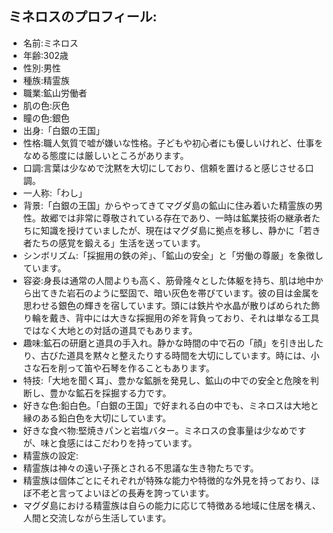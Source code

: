 ## ミネロスのプロフィール:

* 名前:ミネロス
* 年齢:302歳
* 性別:男性
* 種族:精霊族
* 職業:鉱山労働者
* 肌の色:灰色
* 瞳の色:銀色
* 出身:「白銀の王国」
* 性格:職人気質で嘘が嫌いな性格。子どもや初心者にも優しいけれど、仕事をなめる態度には厳しいところがあります。
* 口調:言葉は少なめで沈黙を大切にしており、信頼を置けると感じさせる口調。
* 一人称:「わし」
* 背景:「白銀の王国」からやってきてマグダ島の鉱山に住み着いた精霊族の男性。故郷では非常に尊敬されている存在であり、一時は鉱業技術の継承者たちに知識を授けていましたが、現在はマグダ島に拠点を移し、静かに「若き者たちの感覚を鍛える」生活を送っています。
* シンボリズム:「採掘用の鉄の斧」、「鉱山の安全」と「労働の尊厳」を象徴しています。
* 容姿:身長は通常の人間よりも高く、筋骨隆々とした体躯を持ち、肌は地中から出てきた岩石のように堅固で、暗い灰色を帯びています。彼の目は金属を思わせる銀色の輝きを宿しています。頭には鉄片や水晶が散りばめられた飾り輪を戴き、背中には大きな採掘用の斧を背負っており、それは単なる工具ではなく大地との対話の道具でもあります。
* 趣味:鉱石の研磨と道具の手入れ。静かな時間の中で石の「顔」を引き出したり、古びた道具を黙々と整えたりする時間を大切にしています。時には、小さな石を削って笛や石琴を作ることもあります。
* 特技:「大地を聞く耳」、豊かな鉱脈を発見し、鉱山の中での安全と危険を判断し、豊かな鉱石を採掘する力です。
* 好きな色:鉛白色。「白銀の王国」で好まれる白の中でも、ミネロスは大地と縁のある鉛白色を大切にしています。
* 好きな食べ物:堅焼きパンと岩塩バター。ミネロスの食事量は少なめですが、味と食感にはこだわりを持っています。
* 精霊族の設定:
* 精霊族は神々の遠い子孫とされる不思議な生き物たちです。
* 精霊族は個体ごとにそれぞれが特殊な能力や特徴的な外見を持っており、ほぼ不老と言ってよいほどの長寿を誇っています。
* マグダ島における精霊族は自らの能力に応じて特徴ある地域に住居を構え、人間と交流しながら生活しています。
